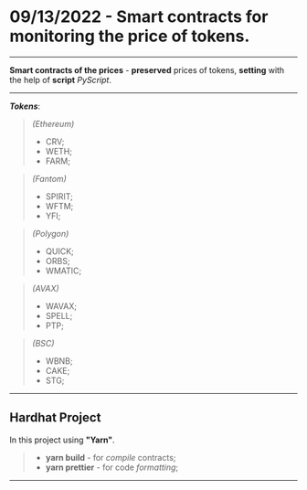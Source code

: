 # 09/13/2022 - Smart contracts for monitoring the price of tokens.
---
**Smart contracts of the prices** - **preserved** prices of tokens, **setting** with the help of **script** _PyScript_.

--- 
___Tokens___:
>_(Ethereum)_
> + CRV;
> + WETH;
> + FARM;

>_(Fantom)_
> + SPIRIT;
> + WFTM;
> + YFI;

>_(Polygon)_
> + QUICK;
> + ORBS;
> + WMATIC;

>_(AVAX)_
> + WAVAX;
> + SPELL;
> + PTP;

>_(BSC)_
> + WBNB;
> + CAKE;
> + STG;

---
## Hardhat Project

In this project using **"Yarn"**.

> + **yarn build** - for _compile_ contracts;
> + **yarn prettier** - for code _formatting_;

---

